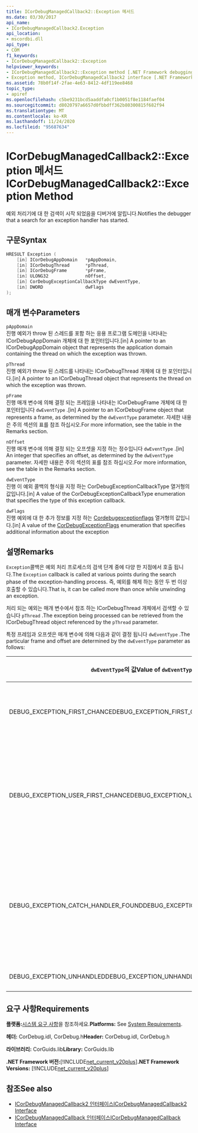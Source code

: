 ```yaml
---
title: ICorDebugManagedCallback2::Exception 메서드
ms.date: 03/30/2017
api_name:
- ICorDebugManagedCallback2.Exception
api_location:
- mscordbi.dll
api_type:
- COM
f1_keywords:
- ICorDebugManagedCallback2::Exception
helpviewer_keywords:
- ICorDebugManagedCallback2::Exception method [.NET Framework debugging]
- Exception method, ICorDebugManagedCallback2 interface [.NET Framework debugging]
ms.assetid: 78b0f14f-2fae-4e63-8412-4df119ee8468
topic_type:
- apiref
ms.openlocfilehash: c5be9231bcd5aaddfa0cf1b0051f8e1184faef04
ms.sourcegitcommit: d8020797a6657d0fbbdff362b80300815f682f94
ms.translationtype: MT
ms.contentlocale: ko-KR
ms.lasthandoff: 11/24/2020
ms.locfileid: "95687634"
---
```

# <a name="icordebugmanagedcallback2exception-method"></a><span data-ttu-id="446d5-102">ICorDebugManagedCallback2::Exception 메서드</span><span class="sxs-lookup"><span data-stu-id="446d5-102">ICorDebugManagedCallback2::Exception Method</span></span>

<span data-ttu-id="446d5-103">예외 처리기에 대 한 검색이 시작 되었음을 디버거에 알립니다.</span><span class="sxs-lookup"><span data-stu-id="446d5-103">Notifies the debugger that a search for an exception handler has started.</span></span>  
  
## <a name="syntax"></a><span data-ttu-id="446d5-104">구문</span><span class="sxs-lookup"><span data-stu-id="446d5-104">Syntax</span></span>  
  
```cpp  
HRESULT Exception (  
    [in] ICorDebugAppDomain   *pAppDomain,  
    [in] ICorDebugThread      *pThread,  
    [in] ICorDebugFrame       *pFrame,  
    [in] ULONG32              nOffset,  
    [in] CorDebugExceptionCallbackType dwEventType,  
    [in] DWORD                dwFlags  
);  
```  
  
## <a name="parameters"></a><span data-ttu-id="446d5-105">매개 변수</span><span class="sxs-lookup"><span data-stu-id="446d5-105">Parameters</span></span>  

 `pAppDomain`  
 <span data-ttu-id="446d5-106">진행 예외가 throw 된 스레드를 포함 하는 응용 프로그램 도메인을 나타내는 ICorDebugAppDomain 개체에 대 한 포인터입니다.</span><span class="sxs-lookup"><span data-stu-id="446d5-106">[in] A pointer to an ICorDebugAppDomain object that represents the application domain containing the thread on which the exception was thrown.</span></span>  
  
 `pThread`  
 <span data-ttu-id="446d5-107">진행 예외가 throw 된 스레드를 나타내는 ICorDebugThread 개체에 대 한 포인터입니다.</span><span class="sxs-lookup"><span data-stu-id="446d5-107">[in] A pointer to an ICorDebugThread object that represents the thread on which the exception was thrown.</span></span>  
  
 `pFrame`  
 <span data-ttu-id="446d5-108">진행 매개 변수에 의해 결정 되는 프레임을 나타내는 ICorDebugFrame 개체에 대 한 포인터입니다 `dwEventType` .</span><span class="sxs-lookup"><span data-stu-id="446d5-108">[in] A pointer to an ICorDebugFrame object that represents a frame, as determined by the `dwEventType` parameter.</span></span> <span data-ttu-id="446d5-109">자세한 내용은 주의 섹션의 표를 참조 하십시오.</span><span class="sxs-lookup"><span data-stu-id="446d5-109">For more information, see the table in the Remarks section.</span></span>  
  
 `nOffset`  
 <span data-ttu-id="446d5-110">진행 매개 변수에 의해 결정 되는 오프셋을 지정 하는 정수입니다 `dwEventType` .</span><span class="sxs-lookup"><span data-stu-id="446d5-110">[in] An integer that specifies an offset, as determined by the `dwEventType` parameter.</span></span> <span data-ttu-id="446d5-111">자세한 내용은 주의 섹션의 표를 참조 하십시오.</span><span class="sxs-lookup"><span data-stu-id="446d5-111">For more information, see the table in the Remarks section.</span></span>  
  
 `dwEventType`  
 <span data-ttu-id="446d5-112">진행 이 예외 콜백의 형식을 지정 하는 CorDebugExceptionCallbackType 열거형의 값입니다.</span><span class="sxs-lookup"><span data-stu-id="446d5-112">[in] A value of the CorDebugExceptionCallbackType enumeration that specifies the type of this exception callback.</span></span>  
  
 `dwFlags`  
 <span data-ttu-id="446d5-113">진행 예외에 대 한 추가 정보를 지정 하는 [Cordebugexceptionflags](cordebugexceptionflags-enumeration.md) 열거형의 값입니다.</span><span class="sxs-lookup"><span data-stu-id="446d5-113">[in] A value of the [CorDebugExceptionFlags](cordebugexceptionflags-enumeration.md) enumeration that specifies additional information about the exception</span></span>  
  
## <a name="remarks"></a><span data-ttu-id="446d5-114">설명</span><span class="sxs-lookup"><span data-stu-id="446d5-114">Remarks</span></span>  

 <span data-ttu-id="446d5-115">`Exception`콜백은 예외 처리 프로세스의 검색 단계 중에 다양 한 지점에서 호출 됩니다.</span><span class="sxs-lookup"><span data-stu-id="446d5-115">The `Exception` callback is called at various points during the search phase of the exception-handling process.</span></span> <span data-ttu-id="446d5-116">즉, 예외를 해제 하는 동안 두 번 이상 호출할 수 있습니다.</span><span class="sxs-lookup"><span data-stu-id="446d5-116">That is, it can be called more than once while unwinding an exception.</span></span>  
  
 <span data-ttu-id="446d5-117">처리 되는 예외는 매개 변수에서 참조 하는 ICorDebugThread 개체에서 검색할 수 있습니다 `pThread` .</span><span class="sxs-lookup"><span data-stu-id="446d5-117">The exception being processed can be retrieved from the ICorDebugThread object referenced by the `pThread` parameter.</span></span>  
  
 <span data-ttu-id="446d5-118">특정 프레임과 오프셋은 매개 변수에 의해 다음과 같이 결정 됩니다 `dwEventType` .</span><span class="sxs-lookup"><span data-stu-id="446d5-118">The particular frame and offset are determined by the `dwEventType` parameter as follows:</span></span>  
  
|<span data-ttu-id="446d5-119">`dwEventType`의 값</span><span class="sxs-lookup"><span data-stu-id="446d5-119">Value of `dwEventType`</span></span>|<span data-ttu-id="446d5-120">`pFrame`의 값</span><span class="sxs-lookup"><span data-stu-id="446d5-120">Value of `pFrame`</span></span>|<span data-ttu-id="446d5-121">`nOffset`의 값</span><span class="sxs-lookup"><span data-stu-id="446d5-121">Value of `nOffset`</span></span>|  
|----------------------------|-----------------------|------------------------|  
|<span data-ttu-id="446d5-122">DEBUG_EXCEPTION_FIRST_CHANCE</span><span class="sxs-lookup"><span data-stu-id="446d5-122">DEBUG_EXCEPTION_FIRST_CHANCE</span></span>|<span data-ttu-id="446d5-123">예외를 throw 한 프레임입니다.</span><span class="sxs-lookup"><span data-stu-id="446d5-123">The frame that threw the exception.</span></span>|<span data-ttu-id="446d5-124">프레임의 명령 포인터입니다.</span><span class="sxs-lookup"><span data-stu-id="446d5-124">The instruction pointer in the frame.</span></span>|  
|<span data-ttu-id="446d5-125">DEBUG_EXCEPTION_USER_FIRST_CHANCE</span><span class="sxs-lookup"><span data-stu-id="446d5-125">DEBUG_EXCEPTION_USER_FIRST_CHANCE</span></span>|<span data-ttu-id="446d5-126">Throw 된 예외의 지점에 가장 가까운 사용자 코드 프레임입니다.</span><span class="sxs-lookup"><span data-stu-id="446d5-126">The user-code frame closest to the point of the thrown exception.</span></span>|<span data-ttu-id="446d5-127">프레임의 명령 포인터입니다.</span><span class="sxs-lookup"><span data-stu-id="446d5-127">The instruction pointer in the frame.</span></span>|  
|<span data-ttu-id="446d5-128">DEBUG_EXCEPTION_CATCH_HANDLER_FOUND</span><span class="sxs-lookup"><span data-stu-id="446d5-128">DEBUG_EXCEPTION_CATCH_HANDLER_FOUND</span></span>|<span data-ttu-id="446d5-129">Catch 처리기를 포함 하는 프레임입니다.</span><span class="sxs-lookup"><span data-stu-id="446d5-129">The frame that contains the catch handler.</span></span>|<span data-ttu-id="446d5-130">Catch 처리기 시작 부분의 MSIL (Microsoft 중간 언어) 오프셋입니다.</span><span class="sxs-lookup"><span data-stu-id="446d5-130">The Microsoft intermediate language (MSIL) offset of the beginning of the catch handler.</span></span>|  
|<span data-ttu-id="446d5-131">DEBUG_EXCEPTION_UNHANDLED</span><span class="sxs-lookup"><span data-stu-id="446d5-131">DEBUG_EXCEPTION_UNHANDLED</span></span>|<span data-ttu-id="446d5-132">NULL</span><span class="sxs-lookup"><span data-stu-id="446d5-132">NULL</span></span>|<span data-ttu-id="446d5-133">정의되지 않았습니다.</span><span class="sxs-lookup"><span data-stu-id="446d5-133">Undefined.</span></span>|  
  
## <a name="requirements"></a><span data-ttu-id="446d5-134">요구 사항</span><span class="sxs-lookup"><span data-stu-id="446d5-134">Requirements</span></span>  

 <span data-ttu-id="446d5-135">**플랫폼:**[시스템 요구 사항](../../get-started/system-requirements.md)을 참조하세요.</span><span class="sxs-lookup"><span data-stu-id="446d5-135">**Platforms:** See [System Requirements](../../get-started/system-requirements.md).</span></span>  
  
 <span data-ttu-id="446d5-136">**헤더:** CorDebug.idl, CorDebug.h</span><span class="sxs-lookup"><span data-stu-id="446d5-136">**Header:** CorDebug.idl, CorDebug.h</span></span>  
  
 <span data-ttu-id="446d5-137">**라이브러리:** CorGuids.lib</span><span class="sxs-lookup"><span data-stu-id="446d5-137">**Library:** CorGuids.lib</span></span>  
  
 <span data-ttu-id="446d5-138">**.NET Framework 버전:**[!INCLUDE[net_current_v20plus](../../../../includes/net-current-v20plus-md.md)]</span><span class="sxs-lookup"><span data-stu-id="446d5-138">**.NET Framework Versions:** [!INCLUDE[net_current_v20plus](../../../../includes/net-current-v20plus-md.md)]</span></span>  
  
## <a name="see-also"></a><span data-ttu-id="446d5-139">참조</span><span class="sxs-lookup"><span data-stu-id="446d5-139">See also</span></span>

- [<span data-ttu-id="446d5-140">ICorDebugManagedCallback2 인터페이스</span><span class="sxs-lookup"><span data-stu-id="446d5-140">ICorDebugManagedCallback2 Interface</span></span>](icordebugmanagedcallback2-interface.md)
- [<span data-ttu-id="446d5-141">ICorDebugManagedCallback 인터페이스</span><span class="sxs-lookup"><span data-stu-id="446d5-141">ICorDebugManagedCallback Interface</span></span>](icordebugmanagedcallback-interface.md)
